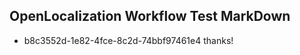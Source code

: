 ## OpenLocalization Workflow Test MarkDown
* b8c3552d-1e82-4fce-8c2d-74bbf97461e4 
thanks!<!--HONumber=Mar16_HO4-->
